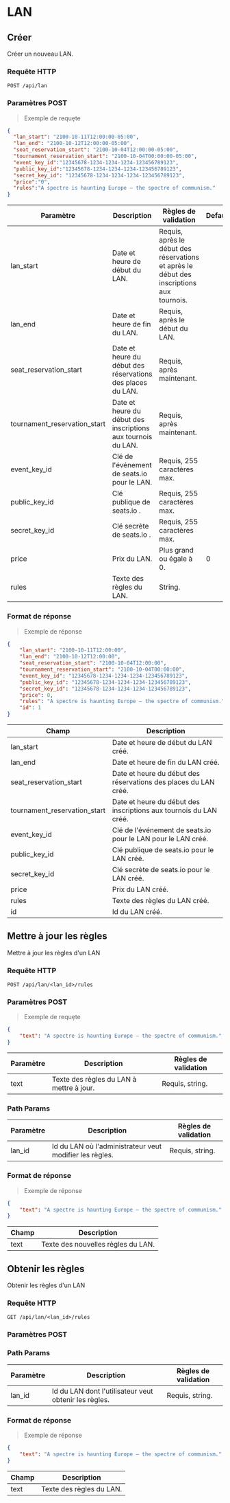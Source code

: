 # LAN

## Créer

Créer un nouveau LAN.

### Requête HTTP

`POST /api/lan`

### Paramètres POST

> Exemple de requȩte

```json
{
  "lan_start": "2100-10-11T12:00:00-05:00",
  "lan_end": "2100-10-12T12:00:00-05:00",
  "seat_reservation_start": "2100-10-04T12:00:00-05:00",
  "tournament_reservation_start": "2100-10-04T00:00:00-05:00",
  "event_key_id":"12345678-1234-1234-1234-123456789123",
  "public_key_id":"12345678-1234-1234-1234-123456789123",
  "secret_key_id": "12345678-1234-1234-1234-123456789123",
  "price":"0",
  "rules":"A spectre is haunting Europe – the spectre of communism."
}

```

Paramètre | Description | Règles de validation | Defaut
--------- | ----------- | -------------------- | ------
lan_start | Date et heure de début du LAN. | Requis, après le début des réservations et après le début des inscriptions aux tournois. |
lan_end | Date et heure de fin du LAN. | Requis, après le début du LAN. | 
seat_reservation_start | Date et heure du début des réservations des places du LAN. | Requis, après maintenant. |
tournament_reservation_start| Date et heure du début des inscriptions aux tournois du LAN. | Requis, après maintenant. |
event_key_id | Clé de l'événement de seats.io pour le LAN. | Requis, 255 caractères max. |
public_key_id | Clé publique de seats.io . | Requis, 255 caractères max. |
secret_key_id | Clé secrète de seats.io . | Requis, 255 caractères max. |
price | Prix du LAN. | Plus grand ou égale à 0. | 0
rules | Texte des règles du LAN. | String. |

### Format de réponse

> Exemple de réponse

```json
{
    "lan_start": "2100-10-11T12:00:00",
    "lan_end": "2100-10-12T12:00:00",
    "seat_reservation_start": "2100-10-04T12:00:00",
    "tournament_reservation_start": "2100-10-04T00:00:00",
    "event_key_id": "12345678-1234-1234-1234-123456789123",
    "public_key_id": "12345678-1234-1234-1234-123456789123",
    "secret_key_id": "12345678-1234-1234-1234-123456789123",
    "price": 0,
    "rules": "A spectre is haunting Europe – the spectre of communism.",
    "id": 1
}

```

Champ | Description
--------- | -----------
lan_start | Date et heure de début du LAN créé.
lan_end | Date et heure de fin du LAN créé.
seat_reservation_start | Date et heure du début des réservations des places du LAN créé.
tournament_reservation_start | Date et heure du début des inscriptions aux tournois du LAN créé.
event_key_id | Clé de l'événement de seats.io pour le LAN pour le LAN créé.
public_key_id | Clé publique de seats.io pour le LAN créé.
secret_key_id | Clé secrète de seats.io pour le LAN créé.
price| Prix du LAN créé.
rules | Texte des règles du LAN créé.
id | Id du LAN créé.

## Mettre à jour les règles

Mettre à jour les règles d'un LAN

### Requête HTTP

`POST /api/lan/<lan_id>/rules`

### Paramètres POST

> Exemple de requȩte

```json
{
	"text": "A spectre is haunting Europe – the spectre of communism."
}

```

Paramètre | Description | Règles de validation
--------- | ----------- | --------------------
text | Texte des règles du LAN à mettre à jour. | Requis, string.

### Path Params

Paramètre | Description | Règles de validation
--------- | ----------- | --------------------
lan_id | Id du LAN où l'administrateur veut modifier les règles. | Requis, string.

### Format de réponse

> Exemple de réponse

```json
{
    "text": "A spectre is haunting Europe – the spectre of communism."
}

```

Champ | Description
--------- | -----------
text | Texte des nouvelles règles du LAN.

## Obtenir les règles

Obtenir les règles d'un LAN

### Requête HTTP

`GET /api/lan/<lan_id>/rules`

### Paramètres POST

### Path Params

Paramètre | Description | Règles de validation
--------- | ----------- | --------------------
lan_id | Id du LAN dont l'utilisateur veut obtenir les règles. | Requis, string.

### Format de réponse

> Exemple de réponse

```json
{
    "text": "A spectre is haunting Europe – the spectre of communism."
}

```

Champ | Description
--------- | -----------
text | Texte des règles du LAN.
